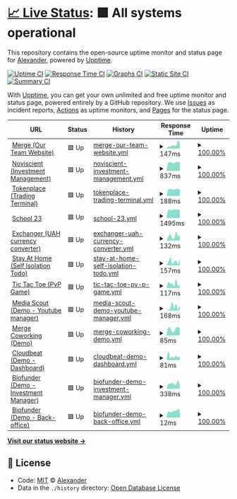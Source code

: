 # [📈 Live Status](https://a1exalexander.github.io/upptime): <!--live status--> **🟩 All systems operational**

This repository contains the open-source uptime monitor and status page for [Alexander](https://a1exalexander.github.io), powered by [Upptime](https://github.com/upptime/upptime).

[![Uptime CI](https://github.com/koj-co/upptime/workflows/Uptime%20CI/badge.svg)](https://github.com/koj-co/upptime/actions?query=workflow%3A%22Uptime+CI%22)
[![Response Time CI](https://github.com/koj-co/upptime/workflows/Response%20Time%20CI/badge.svg)](https://github.com/koj-co/upptime/actions?query=workflow%3A%22Response+Time+CI%22)
[![Graphs CI](https://github.com/koj-co/upptime/workflows/Graphs%20CI/badge.svg)](https://github.com/koj-co/upptime/actions?query=workflow%3A%22Graphs+CI%22)
[![Static Site CI](https://github.com/koj-co/upptime/workflows/Static%20Site%20CI/badge.svg)](https://github.com/koj-co/upptime/actions?query=workflow%3A%22Static+Site+CI%22)
[![Summary CI](https://github.com/koj-co/upptime/workflows/Summary%20CI/badge.svg)](https://github.com/koj-co/upptime/actions?query=workflow%3A%22Summary+CI%22)

With [Upptime](https://upptime.js.org), you can get your own unlimited and free uptime monitor and status page, powered entirely by a GitHub repository. We use [Issues](https://github.com/a1exalexander/upptime/issues) as incident reports, [Actions](https://github.com/a1exalexander/upptime/actions) as uptime monitors, and [Pages](https://a1exalexander.github.io/upptime) for the status page.

<!--start: status pages-->
<!-- This summary is generated by Upptime (https://github.com/upptime/upptime) -->
<!-- Do not edit this manually, your changes will be overwritten -->
<!-- prettier-ignore -->
| URL | Status | History | Response Time | Uptime |
| --- | ------ | ------- | ------------- | ------ |
| <img alt="" src="https://favicons.githubusercontent.com/www.merge.rocks" height="13"> [Merge (Our Team Website)](https://www.merge.rocks/) | 🟩 Up | [merge-our-team-website.yml](https://github.com/a1exalexander/upptime/commits/master/history/merge-our-team-website.yml) | <details><summary><img alt="Response time graph" src="./graphs/merge-our-team-website/response-time-week.png" height="20"> 147ms</summary><br><a href="https://a1exalexander.github.io/upptime/history/merge-our-team-website"><img alt="Response time 209" src="https://img.shields.io/endpoint?url=https%3A%2F%2Fraw.githubusercontent.com%2Fa1exalexander%2Fupptime%2Fmaster%2Fapi%2Fmerge-our-team-website%2Fresponse-time.json"></a><br><a href="https://a1exalexander.github.io/upptime/history/merge-our-team-website"><img alt="24-hour response time 203" src="https://img.shields.io/endpoint?url=https%3A%2F%2Fraw.githubusercontent.com%2Fa1exalexander%2Fupptime%2Fmaster%2Fapi%2Fmerge-our-team-website%2Fresponse-time-day.json"></a><br><a href="https://a1exalexander.github.io/upptime/history/merge-our-team-website"><img alt="7-day response time 147" src="https://img.shields.io/endpoint?url=https%3A%2F%2Fraw.githubusercontent.com%2Fa1exalexander%2Fupptime%2Fmaster%2Fapi%2Fmerge-our-team-website%2Fresponse-time-week.json"></a><br><a href="https://a1exalexander.github.io/upptime/history/merge-our-team-website"><img alt="30-day response time 209" src="https://img.shields.io/endpoint?url=https%3A%2F%2Fraw.githubusercontent.com%2Fa1exalexander%2Fupptime%2Fmaster%2Fapi%2Fmerge-our-team-website%2Fresponse-time-month.json"></a><br><a href="https://a1exalexander.github.io/upptime/history/merge-our-team-website"><img alt="1-year response time 209" src="https://img.shields.io/endpoint?url=https%3A%2F%2Fraw.githubusercontent.com%2Fa1exalexander%2Fupptime%2Fmaster%2Fapi%2Fmerge-our-team-website%2Fresponse-time-year.json"></a></details> | <details><summary><a href="https://a1exalexander.github.io/upptime/history/merge-our-team-website">100.00%</a></summary><a href="https://a1exalexander.github.io/upptime/history/merge-our-team-website"><img alt="All-time uptime 99.94%" src="https://img.shields.io/endpoint?url=https%3A%2F%2Fraw.githubusercontent.com%2Fa1exalexander%2Fupptime%2Fmaster%2Fapi%2Fmerge-our-team-website%2Fuptime.json"></a><br><a href="https://a1exalexander.github.io/upptime/history/merge-our-team-website"><img alt="24-hour uptime 100.00%" src="https://img.shields.io/endpoint?url=https%3A%2F%2Fraw.githubusercontent.com%2Fa1exalexander%2Fupptime%2Fmaster%2Fapi%2Fmerge-our-team-website%2Fuptime-day.json"></a><br><a href="https://a1exalexander.github.io/upptime/history/merge-our-team-website"><img alt="7-day uptime 100.00%" src="https://img.shields.io/endpoint?url=https%3A%2F%2Fraw.githubusercontent.com%2Fa1exalexander%2Fupptime%2Fmaster%2Fapi%2Fmerge-our-team-website%2Fuptime-week.json"></a><br><a href="https://a1exalexander.github.io/upptime/history/merge-our-team-website"><img alt="30-day uptime 99.94%" src="https://img.shields.io/endpoint?url=https%3A%2F%2Fraw.githubusercontent.com%2Fa1exalexander%2Fupptime%2Fmaster%2Fapi%2Fmerge-our-team-website%2Fuptime-month.json"></a><br><a href="https://a1exalexander.github.io/upptime/history/merge-our-team-website"><img alt="1-year uptime 99.94%" src="https://img.shields.io/endpoint?url=https%3A%2F%2Fraw.githubusercontent.com%2Fa1exalexander%2Fupptime%2Fmaster%2Fapi%2Fmerge-our-team-website%2Fuptime-year.json"></a></details>
| <img alt="" src="https://favicons.githubusercontent.com/portal.noviscient.com" height="13"> [Noviscient (Investment Management)](https://portal.noviscient.com/) | 🟩 Up | [noviscient-investment-management.yml](https://github.com/a1exalexander/upptime/commits/master/history/noviscient-investment-management.yml) | <details><summary><img alt="Response time graph" src="./graphs/noviscient-investment-management/response-time-week.png" height="20"> 837ms</summary><br><a href="https://a1exalexander.github.io/upptime/history/noviscient-investment-management"><img alt="Response time 833" src="https://img.shields.io/endpoint?url=https%3A%2F%2Fraw.githubusercontent.com%2Fa1exalexander%2Fupptime%2Fmaster%2Fapi%2Fnoviscient-investment-management%2Fresponse-time.json"></a><br><a href="https://a1exalexander.github.io/upptime/history/noviscient-investment-management"><img alt="24-hour response time 873" src="https://img.shields.io/endpoint?url=https%3A%2F%2Fraw.githubusercontent.com%2Fa1exalexander%2Fupptime%2Fmaster%2Fapi%2Fnoviscient-investment-management%2Fresponse-time-day.json"></a><br><a href="https://a1exalexander.github.io/upptime/history/noviscient-investment-management"><img alt="7-day response time 837" src="https://img.shields.io/endpoint?url=https%3A%2F%2Fraw.githubusercontent.com%2Fa1exalexander%2Fupptime%2Fmaster%2Fapi%2Fnoviscient-investment-management%2Fresponse-time-week.json"></a><br><a href="https://a1exalexander.github.io/upptime/history/noviscient-investment-management"><img alt="30-day response time 833" src="https://img.shields.io/endpoint?url=https%3A%2F%2Fraw.githubusercontent.com%2Fa1exalexander%2Fupptime%2Fmaster%2Fapi%2Fnoviscient-investment-management%2Fresponse-time-month.json"></a><br><a href="https://a1exalexander.github.io/upptime/history/noviscient-investment-management"><img alt="1-year response time 833" src="https://img.shields.io/endpoint?url=https%3A%2F%2Fraw.githubusercontent.com%2Fa1exalexander%2Fupptime%2Fmaster%2Fapi%2Fnoviscient-investment-management%2Fresponse-time-year.json"></a></details> | <details><summary><a href="https://a1exalexander.github.io/upptime/history/noviscient-investment-management">100.00%</a></summary><a href="https://a1exalexander.github.io/upptime/history/noviscient-investment-management"><img alt="All-time uptime 100.00%" src="https://img.shields.io/endpoint?url=https%3A%2F%2Fraw.githubusercontent.com%2Fa1exalexander%2Fupptime%2Fmaster%2Fapi%2Fnoviscient-investment-management%2Fuptime.json"></a><br><a href="https://a1exalexander.github.io/upptime/history/noviscient-investment-management"><img alt="24-hour uptime 100.00%" src="https://img.shields.io/endpoint?url=https%3A%2F%2Fraw.githubusercontent.com%2Fa1exalexander%2Fupptime%2Fmaster%2Fapi%2Fnoviscient-investment-management%2Fuptime-day.json"></a><br><a href="https://a1exalexander.github.io/upptime/history/noviscient-investment-management"><img alt="7-day uptime 100.00%" src="https://img.shields.io/endpoint?url=https%3A%2F%2Fraw.githubusercontent.com%2Fa1exalexander%2Fupptime%2Fmaster%2Fapi%2Fnoviscient-investment-management%2Fuptime-week.json"></a><br><a href="https://a1exalexander.github.io/upptime/history/noviscient-investment-management"><img alt="30-day uptime 100.00%" src="https://img.shields.io/endpoint?url=https%3A%2F%2Fraw.githubusercontent.com%2Fa1exalexander%2Fupptime%2Fmaster%2Fapi%2Fnoviscient-investment-management%2Fuptime-month.json"></a><br><a href="https://a1exalexander.github.io/upptime/history/noviscient-investment-management"><img alt="1-year uptime 100.00%" src="https://img.shields.io/endpoint?url=https%3A%2F%2Fraw.githubusercontent.com%2Fa1exalexander%2Fupptime%2Fmaster%2Fapi%2Fnoviscient-investment-management%2Fuptime-year.json"></a></details>
| <img alt="" src="https://favicons.githubusercontent.com/app.tokenplace.com" height="13"> [Tokenplace (Trading Terminal)](https://app.tokenplace.com/) | 🟩 Up | [tokenplace-trading-terminal.yml](https://github.com/a1exalexander/upptime/commits/master/history/tokenplace-trading-terminal.yml) | <details><summary><img alt="Response time graph" src="./graphs/tokenplace-trading-terminal/response-time-week.png" height="20"> 188ms</summary><br><a href="https://a1exalexander.github.io/upptime/history/tokenplace-trading-terminal"><img alt="Response time 184" src="https://img.shields.io/endpoint?url=https%3A%2F%2Fraw.githubusercontent.com%2Fa1exalexander%2Fupptime%2Fmaster%2Fapi%2Ftokenplace-trading-terminal%2Fresponse-time.json"></a><br><a href="https://a1exalexander.github.io/upptime/history/tokenplace-trading-terminal"><img alt="24-hour response time 188" src="https://img.shields.io/endpoint?url=https%3A%2F%2Fraw.githubusercontent.com%2Fa1exalexander%2Fupptime%2Fmaster%2Fapi%2Ftokenplace-trading-terminal%2Fresponse-time-day.json"></a><br><a href="https://a1exalexander.github.io/upptime/history/tokenplace-trading-terminal"><img alt="7-day response time 188" src="https://img.shields.io/endpoint?url=https%3A%2F%2Fraw.githubusercontent.com%2Fa1exalexander%2Fupptime%2Fmaster%2Fapi%2Ftokenplace-trading-terminal%2Fresponse-time-week.json"></a><br><a href="https://a1exalexander.github.io/upptime/history/tokenplace-trading-terminal"><img alt="30-day response time 184" src="https://img.shields.io/endpoint?url=https%3A%2F%2Fraw.githubusercontent.com%2Fa1exalexander%2Fupptime%2Fmaster%2Fapi%2Ftokenplace-trading-terminal%2Fresponse-time-month.json"></a><br><a href="https://a1exalexander.github.io/upptime/history/tokenplace-trading-terminal"><img alt="1-year response time 184" src="https://img.shields.io/endpoint?url=https%3A%2F%2Fraw.githubusercontent.com%2Fa1exalexander%2Fupptime%2Fmaster%2Fapi%2Ftokenplace-trading-terminal%2Fresponse-time-year.json"></a></details> | <details><summary><a href="https://a1exalexander.github.io/upptime/history/tokenplace-trading-terminal">100.00%</a></summary><a href="https://a1exalexander.github.io/upptime/history/tokenplace-trading-terminal"><img alt="All-time uptime 100.00%" src="https://img.shields.io/endpoint?url=https%3A%2F%2Fraw.githubusercontent.com%2Fa1exalexander%2Fupptime%2Fmaster%2Fapi%2Ftokenplace-trading-terminal%2Fuptime.json"></a><br><a href="https://a1exalexander.github.io/upptime/history/tokenplace-trading-terminal"><img alt="24-hour uptime 100.00%" src="https://img.shields.io/endpoint?url=https%3A%2F%2Fraw.githubusercontent.com%2Fa1exalexander%2Fupptime%2Fmaster%2Fapi%2Ftokenplace-trading-terminal%2Fuptime-day.json"></a><br><a href="https://a1exalexander.github.io/upptime/history/tokenplace-trading-terminal"><img alt="7-day uptime 100.00%" src="https://img.shields.io/endpoint?url=https%3A%2F%2Fraw.githubusercontent.com%2Fa1exalexander%2Fupptime%2Fmaster%2Fapi%2Ftokenplace-trading-terminal%2Fuptime-week.json"></a><br><a href="https://a1exalexander.github.io/upptime/history/tokenplace-trading-terminal"><img alt="30-day uptime 100.00%" src="https://img.shields.io/endpoint?url=https%3A%2F%2Fraw.githubusercontent.com%2Fa1exalexander%2Fupptime%2Fmaster%2Fapi%2Ftokenplace-trading-terminal%2Fuptime-month.json"></a><br><a href="https://a1exalexander.github.io/upptime/history/tokenplace-trading-terminal"><img alt="1-year uptime 100.00%" src="https://img.shields.io/endpoint?url=https%3A%2F%2Fraw.githubusercontent.com%2Fa1exalexander%2Fupptime%2Fmaster%2Fapi%2Ftokenplace-trading-terminal%2Fuptime-year.json"></a></details>
| <img alt="" src="https://favicons.githubusercontent.com/school23.now.sh" height="13"> [School 23](https://school23.now.sh/) | 🟩 Up | [school-23.yml](https://github.com/a1exalexander/upptime/commits/master/history/school-23.yml) | <details><summary><img alt="Response time graph" src="./graphs/school-23/response-time-week.png" height="20"> 1495ms</summary><br><a href="https://a1exalexander.github.io/upptime/history/school-23"><img alt="Response time 1470" src="https://img.shields.io/endpoint?url=https%3A%2F%2Fraw.githubusercontent.com%2Fa1exalexander%2Fupptime%2Fmaster%2Fapi%2Fschool-23%2Fresponse-time.json"></a><br><a href="https://a1exalexander.github.io/upptime/history/school-23"><img alt="24-hour response time 1414" src="https://img.shields.io/endpoint?url=https%3A%2F%2Fraw.githubusercontent.com%2Fa1exalexander%2Fupptime%2Fmaster%2Fapi%2Fschool-23%2Fresponse-time-day.json"></a><br><a href="https://a1exalexander.github.io/upptime/history/school-23"><img alt="7-day response time 1495" src="https://img.shields.io/endpoint?url=https%3A%2F%2Fraw.githubusercontent.com%2Fa1exalexander%2Fupptime%2Fmaster%2Fapi%2Fschool-23%2Fresponse-time-week.json"></a><br><a href="https://a1exalexander.github.io/upptime/history/school-23"><img alt="30-day response time 1470" src="https://img.shields.io/endpoint?url=https%3A%2F%2Fraw.githubusercontent.com%2Fa1exalexander%2Fupptime%2Fmaster%2Fapi%2Fschool-23%2Fresponse-time-month.json"></a><br><a href="https://a1exalexander.github.io/upptime/history/school-23"><img alt="1-year response time 1470" src="https://img.shields.io/endpoint?url=https%3A%2F%2Fraw.githubusercontent.com%2Fa1exalexander%2Fupptime%2Fmaster%2Fapi%2Fschool-23%2Fresponse-time-year.json"></a></details> | <details><summary><a href="https://a1exalexander.github.io/upptime/history/school-23">100.00%</a></summary><a href="https://a1exalexander.github.io/upptime/history/school-23"><img alt="All-time uptime 100.00%" src="https://img.shields.io/endpoint?url=https%3A%2F%2Fraw.githubusercontent.com%2Fa1exalexander%2Fupptime%2Fmaster%2Fapi%2Fschool-23%2Fuptime.json"></a><br><a href="https://a1exalexander.github.io/upptime/history/school-23"><img alt="24-hour uptime 100.00%" src="https://img.shields.io/endpoint?url=https%3A%2F%2Fraw.githubusercontent.com%2Fa1exalexander%2Fupptime%2Fmaster%2Fapi%2Fschool-23%2Fuptime-day.json"></a><br><a href="https://a1exalexander.github.io/upptime/history/school-23"><img alt="7-day uptime 100.00%" src="https://img.shields.io/endpoint?url=https%3A%2F%2Fraw.githubusercontent.com%2Fa1exalexander%2Fupptime%2Fmaster%2Fapi%2Fschool-23%2Fuptime-week.json"></a><br><a href="https://a1exalexander.github.io/upptime/history/school-23"><img alt="30-day uptime 100.00%" src="https://img.shields.io/endpoint?url=https%3A%2F%2Fraw.githubusercontent.com%2Fa1exalexander%2Fupptime%2Fmaster%2Fapi%2Fschool-23%2Fuptime-month.json"></a><br><a href="https://a1exalexander.github.io/upptime/history/school-23"><img alt="1-year uptime 100.00%" src="https://img.shields.io/endpoint?url=https%3A%2F%2Fraw.githubusercontent.com%2Fa1exalexander%2Fupptime%2Fmaster%2Fapi%2Fschool-23%2Fuptime-year.json"></a></details>
| <img alt="" src="https://favicons.githubusercontent.com/exchanger.now.sh" height="13"> [Exchanger (UAH currency converter)](https://exchanger.now.sh/) | 🟩 Up | [exchanger-uah-currency-converter.yml](https://github.com/a1exalexander/upptime/commits/master/history/exchanger-uah-currency-converter.yml) | <details><summary><img alt="Response time graph" src="./graphs/exchanger-uah-currency-converter/response-time-week.png" height="20"> 132ms</summary><br><a href="https://a1exalexander.github.io/upptime/history/exchanger-uah-currency-converter"><img alt="Response time 160" src="https://img.shields.io/endpoint?url=https%3A%2F%2Fraw.githubusercontent.com%2Fa1exalexander%2Fupptime%2Fmaster%2Fapi%2Fexchanger-uah-currency-converter%2Fresponse-time.json"></a><br><a href="https://a1exalexander.github.io/upptime/history/exchanger-uah-currency-converter"><img alt="24-hour response time 160" src="https://img.shields.io/endpoint?url=https%3A%2F%2Fraw.githubusercontent.com%2Fa1exalexander%2Fupptime%2Fmaster%2Fapi%2Fexchanger-uah-currency-converter%2Fresponse-time-day.json"></a><br><a href="https://a1exalexander.github.io/upptime/history/exchanger-uah-currency-converter"><img alt="7-day response time 132" src="https://img.shields.io/endpoint?url=https%3A%2F%2Fraw.githubusercontent.com%2Fa1exalexander%2Fupptime%2Fmaster%2Fapi%2Fexchanger-uah-currency-converter%2Fresponse-time-week.json"></a><br><a href="https://a1exalexander.github.io/upptime/history/exchanger-uah-currency-converter"><img alt="30-day response time 160" src="https://img.shields.io/endpoint?url=https%3A%2F%2Fraw.githubusercontent.com%2Fa1exalexander%2Fupptime%2Fmaster%2Fapi%2Fexchanger-uah-currency-converter%2Fresponse-time-month.json"></a><br><a href="https://a1exalexander.github.io/upptime/history/exchanger-uah-currency-converter"><img alt="1-year response time 160" src="https://img.shields.io/endpoint?url=https%3A%2F%2Fraw.githubusercontent.com%2Fa1exalexander%2Fupptime%2Fmaster%2Fapi%2Fexchanger-uah-currency-converter%2Fresponse-time-year.json"></a></details> | <details><summary><a href="https://a1exalexander.github.io/upptime/history/exchanger-uah-currency-converter">100.00%</a></summary><a href="https://a1exalexander.github.io/upptime/history/exchanger-uah-currency-converter"><img alt="All-time uptime 100.00%" src="https://img.shields.io/endpoint?url=https%3A%2F%2Fraw.githubusercontent.com%2Fa1exalexander%2Fupptime%2Fmaster%2Fapi%2Fexchanger-uah-currency-converter%2Fuptime.json"></a><br><a href="https://a1exalexander.github.io/upptime/history/exchanger-uah-currency-converter"><img alt="24-hour uptime 100.00%" src="https://img.shields.io/endpoint?url=https%3A%2F%2Fraw.githubusercontent.com%2Fa1exalexander%2Fupptime%2Fmaster%2Fapi%2Fexchanger-uah-currency-converter%2Fuptime-day.json"></a><br><a href="https://a1exalexander.github.io/upptime/history/exchanger-uah-currency-converter"><img alt="7-day uptime 100.00%" src="https://img.shields.io/endpoint?url=https%3A%2F%2Fraw.githubusercontent.com%2Fa1exalexander%2Fupptime%2Fmaster%2Fapi%2Fexchanger-uah-currency-converter%2Fuptime-week.json"></a><br><a href="https://a1exalexander.github.io/upptime/history/exchanger-uah-currency-converter"><img alt="30-day uptime 100.00%" src="https://img.shields.io/endpoint?url=https%3A%2F%2Fraw.githubusercontent.com%2Fa1exalexander%2Fupptime%2Fmaster%2Fapi%2Fexchanger-uah-currency-converter%2Fuptime-month.json"></a><br><a href="https://a1exalexander.github.io/upptime/history/exchanger-uah-currency-converter"><img alt="1-year uptime 100.00%" src="https://img.shields.io/endpoint?url=https%3A%2F%2Fraw.githubusercontent.com%2Fa1exalexander%2Fupptime%2Fmaster%2Fapi%2Fexchanger-uah-currency-converter%2Fuptime-year.json"></a></details>
| <img alt="" src="https://favicons.githubusercontent.com/self-isolation.now.sh" height="13"> [Stay At Home (Self Isolation Todo)](https://self-isolation.now.sh/) | 🟩 Up | [stay-at-home-self-isolation-todo.yml](https://github.com/a1exalexander/upptime/commits/master/history/stay-at-home-self-isolation-todo.yml) | <details><summary><img alt="Response time graph" src="./graphs/stay-at-home-self-isolation-todo/response-time-week.png" height="20"> 157ms</summary><br><a href="https://a1exalexander.github.io/upptime/history/stay-at-home-self-isolation-todo"><img alt="Response time 206" src="https://img.shields.io/endpoint?url=https%3A%2F%2Fraw.githubusercontent.com%2Fa1exalexander%2Fupptime%2Fmaster%2Fapi%2Fstay-at-home-self-isolation-todo%2Fresponse-time.json"></a><br><a href="https://a1exalexander.github.io/upptime/history/stay-at-home-self-isolation-todo"><img alt="24-hour response time 243" src="https://img.shields.io/endpoint?url=https%3A%2F%2Fraw.githubusercontent.com%2Fa1exalexander%2Fupptime%2Fmaster%2Fapi%2Fstay-at-home-self-isolation-todo%2Fresponse-time-day.json"></a><br><a href="https://a1exalexander.github.io/upptime/history/stay-at-home-self-isolation-todo"><img alt="7-day response time 157" src="https://img.shields.io/endpoint?url=https%3A%2F%2Fraw.githubusercontent.com%2Fa1exalexander%2Fupptime%2Fmaster%2Fapi%2Fstay-at-home-self-isolation-todo%2Fresponse-time-week.json"></a><br><a href="https://a1exalexander.github.io/upptime/history/stay-at-home-self-isolation-todo"><img alt="30-day response time 206" src="https://img.shields.io/endpoint?url=https%3A%2F%2Fraw.githubusercontent.com%2Fa1exalexander%2Fupptime%2Fmaster%2Fapi%2Fstay-at-home-self-isolation-todo%2Fresponse-time-month.json"></a><br><a href="https://a1exalexander.github.io/upptime/history/stay-at-home-self-isolation-todo"><img alt="1-year response time 206" src="https://img.shields.io/endpoint?url=https%3A%2F%2Fraw.githubusercontent.com%2Fa1exalexander%2Fupptime%2Fmaster%2Fapi%2Fstay-at-home-self-isolation-todo%2Fresponse-time-year.json"></a></details> | <details><summary><a href="https://a1exalexander.github.io/upptime/history/stay-at-home-self-isolation-todo">100.00%</a></summary><a href="https://a1exalexander.github.io/upptime/history/stay-at-home-self-isolation-todo"><img alt="All-time uptime 100.00%" src="https://img.shields.io/endpoint?url=https%3A%2F%2Fraw.githubusercontent.com%2Fa1exalexander%2Fupptime%2Fmaster%2Fapi%2Fstay-at-home-self-isolation-todo%2Fuptime.json"></a><br><a href="https://a1exalexander.github.io/upptime/history/stay-at-home-self-isolation-todo"><img alt="24-hour uptime 100.00%" src="https://img.shields.io/endpoint?url=https%3A%2F%2Fraw.githubusercontent.com%2Fa1exalexander%2Fupptime%2Fmaster%2Fapi%2Fstay-at-home-self-isolation-todo%2Fuptime-day.json"></a><br><a href="https://a1exalexander.github.io/upptime/history/stay-at-home-self-isolation-todo"><img alt="7-day uptime 100.00%" src="https://img.shields.io/endpoint?url=https%3A%2F%2Fraw.githubusercontent.com%2Fa1exalexander%2Fupptime%2Fmaster%2Fapi%2Fstay-at-home-self-isolation-todo%2Fuptime-week.json"></a><br><a href="https://a1exalexander.github.io/upptime/history/stay-at-home-self-isolation-todo"><img alt="30-day uptime 100.00%" src="https://img.shields.io/endpoint?url=https%3A%2F%2Fraw.githubusercontent.com%2Fa1exalexander%2Fupptime%2Fmaster%2Fapi%2Fstay-at-home-self-isolation-todo%2Fuptime-month.json"></a><br><a href="https://a1exalexander.github.io/upptime/history/stay-at-home-self-isolation-todo"><img alt="1-year uptime 100.00%" src="https://img.shields.io/endpoint?url=https%3A%2F%2Fraw.githubusercontent.com%2Fa1exalexander%2Fupptime%2Fmaster%2Fapi%2Fstay-at-home-self-isolation-todo%2Fuptime-year.json"></a></details>
| <img alt="" src="https://favicons.githubusercontent.com/tic-tac.vercel.app" height="13"> [Tic Tac Toe (PvP Game)](https://tic-tac.vercel.app/) | 🟩 Up | [tic-tac-toe-pv-p-game.yml](https://github.com/a1exalexander/upptime/commits/master/history/tic-tac-toe-pv-p-game.yml) | <details><summary><img alt="Response time graph" src="./graphs/tic-tac-toe-pv-p-game/response-time-week.png" height="20"> 117ms</summary><br><a href="https://a1exalexander.github.io/upptime/history/tic-tac-toe-pv-p-game"><img alt="Response time 209" src="https://img.shields.io/endpoint?url=https%3A%2F%2Fraw.githubusercontent.com%2Fa1exalexander%2Fupptime%2Fmaster%2Fapi%2Ftic-tac-toe-pv-p-game%2Fresponse-time.json"></a><br><a href="https://a1exalexander.github.io/upptime/history/tic-tac-toe-pv-p-game"><img alt="24-hour response time 81" src="https://img.shields.io/endpoint?url=https%3A%2F%2Fraw.githubusercontent.com%2Fa1exalexander%2Fupptime%2Fmaster%2Fapi%2Ftic-tac-toe-pv-p-game%2Fresponse-time-day.json"></a><br><a href="https://a1exalexander.github.io/upptime/history/tic-tac-toe-pv-p-game"><img alt="7-day response time 117" src="https://img.shields.io/endpoint?url=https%3A%2F%2Fraw.githubusercontent.com%2Fa1exalexander%2Fupptime%2Fmaster%2Fapi%2Ftic-tac-toe-pv-p-game%2Fresponse-time-week.json"></a><br><a href="https://a1exalexander.github.io/upptime/history/tic-tac-toe-pv-p-game"><img alt="30-day response time 209" src="https://img.shields.io/endpoint?url=https%3A%2F%2Fraw.githubusercontent.com%2Fa1exalexander%2Fupptime%2Fmaster%2Fapi%2Ftic-tac-toe-pv-p-game%2Fresponse-time-month.json"></a><br><a href="https://a1exalexander.github.io/upptime/history/tic-tac-toe-pv-p-game"><img alt="1-year response time 209" src="https://img.shields.io/endpoint?url=https%3A%2F%2Fraw.githubusercontent.com%2Fa1exalexander%2Fupptime%2Fmaster%2Fapi%2Ftic-tac-toe-pv-p-game%2Fresponse-time-year.json"></a></details> | <details><summary><a href="https://a1exalexander.github.io/upptime/history/tic-tac-toe-pv-p-game">100.00%</a></summary><a href="https://a1exalexander.github.io/upptime/history/tic-tac-toe-pv-p-game"><img alt="All-time uptime 100.00%" src="https://img.shields.io/endpoint?url=https%3A%2F%2Fraw.githubusercontent.com%2Fa1exalexander%2Fupptime%2Fmaster%2Fapi%2Ftic-tac-toe-pv-p-game%2Fuptime.json"></a><br><a href="https://a1exalexander.github.io/upptime/history/tic-tac-toe-pv-p-game"><img alt="24-hour uptime 100.00%" src="https://img.shields.io/endpoint?url=https%3A%2F%2Fraw.githubusercontent.com%2Fa1exalexander%2Fupptime%2Fmaster%2Fapi%2Ftic-tac-toe-pv-p-game%2Fuptime-day.json"></a><br><a href="https://a1exalexander.github.io/upptime/history/tic-tac-toe-pv-p-game"><img alt="7-day uptime 100.00%" src="https://img.shields.io/endpoint?url=https%3A%2F%2Fraw.githubusercontent.com%2Fa1exalexander%2Fupptime%2Fmaster%2Fapi%2Ftic-tac-toe-pv-p-game%2Fuptime-week.json"></a><br><a href="https://a1exalexander.github.io/upptime/history/tic-tac-toe-pv-p-game"><img alt="30-day uptime 100.00%" src="https://img.shields.io/endpoint?url=https%3A%2F%2Fraw.githubusercontent.com%2Fa1exalexander%2Fupptime%2Fmaster%2Fapi%2Ftic-tac-toe-pv-p-game%2Fuptime-month.json"></a><br><a href="https://a1exalexander.github.io/upptime/history/tic-tac-toe-pv-p-game"><img alt="1-year uptime 100.00%" src="https://img.shields.io/endpoint?url=https%3A%2F%2Fraw.githubusercontent.com%2Fa1exalexander%2Fupptime%2Fmaster%2Fapi%2Ftic-tac-toe-pv-p-game%2Fuptime-year.json"></a></details>
| <img alt="" src="https://favicons.githubusercontent.com/media-scout.netlify.app" height="13"> [Media Scout (Demo - Youtube manager)](https://media-scout.netlify.app/) | 🟩 Up | [media-scout-demo-youtube-manager.yml](https://github.com/a1exalexander/upptime/commits/master/history/media-scout-demo-youtube-manager.yml) | <details><summary><img alt="Response time graph" src="./graphs/media-scout-demo-youtube-manager/response-time-week.png" height="20"> 168ms</summary><br><a href="https://a1exalexander.github.io/upptime/history/media-scout-demo-youtube-manager"><img alt="Response time 165" src="https://img.shields.io/endpoint?url=https%3A%2F%2Fraw.githubusercontent.com%2Fa1exalexander%2Fupptime%2Fmaster%2Fapi%2Fmedia-scout-demo-youtube-manager%2Fresponse-time.json"></a><br><a href="https://a1exalexander.github.io/upptime/history/media-scout-demo-youtube-manager"><img alt="24-hour response time 236" src="https://img.shields.io/endpoint?url=https%3A%2F%2Fraw.githubusercontent.com%2Fa1exalexander%2Fupptime%2Fmaster%2Fapi%2Fmedia-scout-demo-youtube-manager%2Fresponse-time-day.json"></a><br><a href="https://a1exalexander.github.io/upptime/history/media-scout-demo-youtube-manager"><img alt="7-day response time 168" src="https://img.shields.io/endpoint?url=https%3A%2F%2Fraw.githubusercontent.com%2Fa1exalexander%2Fupptime%2Fmaster%2Fapi%2Fmedia-scout-demo-youtube-manager%2Fresponse-time-week.json"></a><br><a href="https://a1exalexander.github.io/upptime/history/media-scout-demo-youtube-manager"><img alt="30-day response time 165" src="https://img.shields.io/endpoint?url=https%3A%2F%2Fraw.githubusercontent.com%2Fa1exalexander%2Fupptime%2Fmaster%2Fapi%2Fmedia-scout-demo-youtube-manager%2Fresponse-time-month.json"></a><br><a href="https://a1exalexander.github.io/upptime/history/media-scout-demo-youtube-manager"><img alt="1-year response time 165" src="https://img.shields.io/endpoint?url=https%3A%2F%2Fraw.githubusercontent.com%2Fa1exalexander%2Fupptime%2Fmaster%2Fapi%2Fmedia-scout-demo-youtube-manager%2Fresponse-time-year.json"></a></details> | <details><summary><a href="https://a1exalexander.github.io/upptime/history/media-scout-demo-youtube-manager">100.00%</a></summary><a href="https://a1exalexander.github.io/upptime/history/media-scout-demo-youtube-manager"><img alt="All-time uptime 100.00%" src="https://img.shields.io/endpoint?url=https%3A%2F%2Fraw.githubusercontent.com%2Fa1exalexander%2Fupptime%2Fmaster%2Fapi%2Fmedia-scout-demo-youtube-manager%2Fuptime.json"></a><br><a href="https://a1exalexander.github.io/upptime/history/media-scout-demo-youtube-manager"><img alt="24-hour uptime 100.00%" src="https://img.shields.io/endpoint?url=https%3A%2F%2Fraw.githubusercontent.com%2Fa1exalexander%2Fupptime%2Fmaster%2Fapi%2Fmedia-scout-demo-youtube-manager%2Fuptime-day.json"></a><br><a href="https://a1exalexander.github.io/upptime/history/media-scout-demo-youtube-manager"><img alt="7-day uptime 100.00%" src="https://img.shields.io/endpoint?url=https%3A%2F%2Fraw.githubusercontent.com%2Fa1exalexander%2Fupptime%2Fmaster%2Fapi%2Fmedia-scout-demo-youtube-manager%2Fuptime-week.json"></a><br><a href="https://a1exalexander.github.io/upptime/history/media-scout-demo-youtube-manager"><img alt="30-day uptime 100.00%" src="https://img.shields.io/endpoint?url=https%3A%2F%2Fraw.githubusercontent.com%2Fa1exalexander%2Fupptime%2Fmaster%2Fapi%2Fmedia-scout-demo-youtube-manager%2Fuptime-month.json"></a><br><a href="https://a1exalexander.github.io/upptime/history/media-scout-demo-youtube-manager"><img alt="1-year uptime 100.00%" src="https://img.shields.io/endpoint?url=https%3A%2F%2Fraw.githubusercontent.com%2Fa1exalexander%2Fupptime%2Fmaster%2Fapi%2Fmedia-scout-demo-youtube-manager%2Fuptime-year.json"></a></details>
| <img alt="" src="https://favicons.githubusercontent.com/a1exalexander.github.io" height="13"> [Merge Coworking (Demo)](https://a1exalexander.github.io/merge-draft/dist/) | 🟩 Up | [merge-coworking-demo.yml](https://github.com/a1exalexander/upptime/commits/master/history/merge-coworking-demo.yml) | <details><summary><img alt="Response time graph" src="./graphs/merge-coworking-demo/response-time-week.png" height="20"> 85ms</summary><br><a href="https://a1exalexander.github.io/upptime/history/merge-coworking-demo"><img alt="Response time 120" src="https://img.shields.io/endpoint?url=https%3A%2F%2Fraw.githubusercontent.com%2Fa1exalexander%2Fupptime%2Fmaster%2Fapi%2Fmerge-coworking-demo%2Fresponse-time.json"></a><br><a href="https://a1exalexander.github.io/upptime/history/merge-coworking-demo"><img alt="24-hour response time 91" src="https://img.shields.io/endpoint?url=https%3A%2F%2Fraw.githubusercontent.com%2Fa1exalexander%2Fupptime%2Fmaster%2Fapi%2Fmerge-coworking-demo%2Fresponse-time-day.json"></a><br><a href="https://a1exalexander.github.io/upptime/history/merge-coworking-demo"><img alt="7-day response time 85" src="https://img.shields.io/endpoint?url=https%3A%2F%2Fraw.githubusercontent.com%2Fa1exalexander%2Fupptime%2Fmaster%2Fapi%2Fmerge-coworking-demo%2Fresponse-time-week.json"></a><br><a href="https://a1exalexander.github.io/upptime/history/merge-coworking-demo"><img alt="30-day response time 120" src="https://img.shields.io/endpoint?url=https%3A%2F%2Fraw.githubusercontent.com%2Fa1exalexander%2Fupptime%2Fmaster%2Fapi%2Fmerge-coworking-demo%2Fresponse-time-month.json"></a><br><a href="https://a1exalexander.github.io/upptime/history/merge-coworking-demo"><img alt="1-year response time 120" src="https://img.shields.io/endpoint?url=https%3A%2F%2Fraw.githubusercontent.com%2Fa1exalexander%2Fupptime%2Fmaster%2Fapi%2Fmerge-coworking-demo%2Fresponse-time-year.json"></a></details> | <details><summary><a href="https://a1exalexander.github.io/upptime/history/merge-coworking-demo">100.00%</a></summary><a href="https://a1exalexander.github.io/upptime/history/merge-coworking-demo"><img alt="All-time uptime 100.00%" src="https://img.shields.io/endpoint?url=https%3A%2F%2Fraw.githubusercontent.com%2Fa1exalexander%2Fupptime%2Fmaster%2Fapi%2Fmerge-coworking-demo%2Fuptime.json"></a><br><a href="https://a1exalexander.github.io/upptime/history/merge-coworking-demo"><img alt="24-hour uptime 100.00%" src="https://img.shields.io/endpoint?url=https%3A%2F%2Fraw.githubusercontent.com%2Fa1exalexander%2Fupptime%2Fmaster%2Fapi%2Fmerge-coworking-demo%2Fuptime-day.json"></a><br><a href="https://a1exalexander.github.io/upptime/history/merge-coworking-demo"><img alt="7-day uptime 100.00%" src="https://img.shields.io/endpoint?url=https%3A%2F%2Fraw.githubusercontent.com%2Fa1exalexander%2Fupptime%2Fmaster%2Fapi%2Fmerge-coworking-demo%2Fuptime-week.json"></a><br><a href="https://a1exalexander.github.io/upptime/history/merge-coworking-demo"><img alt="30-day uptime 100.00%" src="https://img.shields.io/endpoint?url=https%3A%2F%2Fraw.githubusercontent.com%2Fa1exalexander%2Fupptime%2Fmaster%2Fapi%2Fmerge-coworking-demo%2Fuptime-month.json"></a><br><a href="https://a1exalexander.github.io/upptime/history/merge-coworking-demo"><img alt="1-year uptime 100.00%" src="https://img.shields.io/endpoint?url=https%3A%2F%2Fraw.githubusercontent.com%2Fa1exalexander%2Fupptime%2Fmaster%2Fapi%2Fmerge-coworking-demo%2Fuptime-year.json"></a></details>
| <img alt="" src="https://favicons.githubusercontent.com/cloudbeat.now.sh" height="13"> [Cloudbeat (Demo - Dashboard)](https://cloudbeat.now.sh/) | 🟩 Up | [cloudbeat-demo-dashboard.yml](https://github.com/a1exalexander/upptime/commits/master/history/cloudbeat-demo-dashboard.yml) | <details><summary><img alt="Response time graph" src="./graphs/cloudbeat-demo-dashboard/response-time-week.png" height="20"> 81ms</summary><br><a href="https://a1exalexander.github.io/upptime/history/cloudbeat-demo-dashboard"><img alt="Response time 168" src="https://img.shields.io/endpoint?url=https%3A%2F%2Fraw.githubusercontent.com%2Fa1exalexander%2Fupptime%2Fmaster%2Fapi%2Fcloudbeat-demo-dashboard%2Fresponse-time.json"></a><br><a href="https://a1exalexander.github.io/upptime/history/cloudbeat-demo-dashboard"><img alt="24-hour response time 74" src="https://img.shields.io/endpoint?url=https%3A%2F%2Fraw.githubusercontent.com%2Fa1exalexander%2Fupptime%2Fmaster%2Fapi%2Fcloudbeat-demo-dashboard%2Fresponse-time-day.json"></a><br><a href="https://a1exalexander.github.io/upptime/history/cloudbeat-demo-dashboard"><img alt="7-day response time 81" src="https://img.shields.io/endpoint?url=https%3A%2F%2Fraw.githubusercontent.com%2Fa1exalexander%2Fupptime%2Fmaster%2Fapi%2Fcloudbeat-demo-dashboard%2Fresponse-time-week.json"></a><br><a href="https://a1exalexander.github.io/upptime/history/cloudbeat-demo-dashboard"><img alt="30-day response time 168" src="https://img.shields.io/endpoint?url=https%3A%2F%2Fraw.githubusercontent.com%2Fa1exalexander%2Fupptime%2Fmaster%2Fapi%2Fcloudbeat-demo-dashboard%2Fresponse-time-month.json"></a><br><a href="https://a1exalexander.github.io/upptime/history/cloudbeat-demo-dashboard"><img alt="1-year response time 168" src="https://img.shields.io/endpoint?url=https%3A%2F%2Fraw.githubusercontent.com%2Fa1exalexander%2Fupptime%2Fmaster%2Fapi%2Fcloudbeat-demo-dashboard%2Fresponse-time-year.json"></a></details> | <details><summary><a href="https://a1exalexander.github.io/upptime/history/cloudbeat-demo-dashboard">100.00%</a></summary><a href="https://a1exalexander.github.io/upptime/history/cloudbeat-demo-dashboard"><img alt="All-time uptime 100.00%" src="https://img.shields.io/endpoint?url=https%3A%2F%2Fraw.githubusercontent.com%2Fa1exalexander%2Fupptime%2Fmaster%2Fapi%2Fcloudbeat-demo-dashboard%2Fuptime.json"></a><br><a href="https://a1exalexander.github.io/upptime/history/cloudbeat-demo-dashboard"><img alt="24-hour uptime 100.00%" src="https://img.shields.io/endpoint?url=https%3A%2F%2Fraw.githubusercontent.com%2Fa1exalexander%2Fupptime%2Fmaster%2Fapi%2Fcloudbeat-demo-dashboard%2Fuptime-day.json"></a><br><a href="https://a1exalexander.github.io/upptime/history/cloudbeat-demo-dashboard"><img alt="7-day uptime 100.00%" src="https://img.shields.io/endpoint?url=https%3A%2F%2Fraw.githubusercontent.com%2Fa1exalexander%2Fupptime%2Fmaster%2Fapi%2Fcloudbeat-demo-dashboard%2Fuptime-week.json"></a><br><a href="https://a1exalexander.github.io/upptime/history/cloudbeat-demo-dashboard"><img alt="30-day uptime 100.00%" src="https://img.shields.io/endpoint?url=https%3A%2F%2Fraw.githubusercontent.com%2Fa1exalexander%2Fupptime%2Fmaster%2Fapi%2Fcloudbeat-demo-dashboard%2Fuptime-month.json"></a><br><a href="https://a1exalexander.github.io/upptime/history/cloudbeat-demo-dashboard"><img alt="1-year uptime 100.00%" src="https://img.shields.io/endpoint?url=https%3A%2F%2Fraw.githubusercontent.com%2Fa1exalexander%2Fupptime%2Fmaster%2Fapi%2Fcloudbeat-demo-dashboard%2Fuptime-year.json"></a></details>
| <img alt="" src="https://favicons.githubusercontent.com/forcewizu.bitbucket.io" height="13"> [Biofunder (Demo - Investment Manager)](https://forcewizu.bitbucket.io/biofunder) | 🟩 Up | [biofunder-demo-investment-manager.yml](https://github.com/a1exalexander/upptime/commits/master/history/biofunder-demo-investment-manager.yml) | <details><summary><img alt="Response time graph" src="./graphs/biofunder-demo-investment-manager/response-time-week.png" height="20"> 338ms</summary><br><a href="https://a1exalexander.github.io/upptime/history/biofunder-demo-investment-manager"><img alt="Response time 382" src="https://img.shields.io/endpoint?url=https%3A%2F%2Fraw.githubusercontent.com%2Fa1exalexander%2Fupptime%2Fmaster%2Fapi%2Fbiofunder-demo-investment-manager%2Fresponse-time.json"></a><br><a href="https://a1exalexander.github.io/upptime/history/biofunder-demo-investment-manager"><img alt="24-hour response time 167" src="https://img.shields.io/endpoint?url=https%3A%2F%2Fraw.githubusercontent.com%2Fa1exalexander%2Fupptime%2Fmaster%2Fapi%2Fbiofunder-demo-investment-manager%2Fresponse-time-day.json"></a><br><a href="https://a1exalexander.github.io/upptime/history/biofunder-demo-investment-manager"><img alt="7-day response time 338" src="https://img.shields.io/endpoint?url=https%3A%2F%2Fraw.githubusercontent.com%2Fa1exalexander%2Fupptime%2Fmaster%2Fapi%2Fbiofunder-demo-investment-manager%2Fresponse-time-week.json"></a><br><a href="https://a1exalexander.github.io/upptime/history/biofunder-demo-investment-manager"><img alt="30-day response time 382" src="https://img.shields.io/endpoint?url=https%3A%2F%2Fraw.githubusercontent.com%2Fa1exalexander%2Fupptime%2Fmaster%2Fapi%2Fbiofunder-demo-investment-manager%2Fresponse-time-month.json"></a><br><a href="https://a1exalexander.github.io/upptime/history/biofunder-demo-investment-manager"><img alt="1-year response time 382" src="https://img.shields.io/endpoint?url=https%3A%2F%2Fraw.githubusercontent.com%2Fa1exalexander%2Fupptime%2Fmaster%2Fapi%2Fbiofunder-demo-investment-manager%2Fresponse-time-year.json"></a></details> | <details><summary><a href="https://a1exalexander.github.io/upptime/history/biofunder-demo-investment-manager">100.00%</a></summary><a href="https://a1exalexander.github.io/upptime/history/biofunder-demo-investment-manager"><img alt="All-time uptime 100.00%" src="https://img.shields.io/endpoint?url=https%3A%2F%2Fraw.githubusercontent.com%2Fa1exalexander%2Fupptime%2Fmaster%2Fapi%2Fbiofunder-demo-investment-manager%2Fuptime.json"></a><br><a href="https://a1exalexander.github.io/upptime/history/biofunder-demo-investment-manager"><img alt="24-hour uptime 100.00%" src="https://img.shields.io/endpoint?url=https%3A%2F%2Fraw.githubusercontent.com%2Fa1exalexander%2Fupptime%2Fmaster%2Fapi%2Fbiofunder-demo-investment-manager%2Fuptime-day.json"></a><br><a href="https://a1exalexander.github.io/upptime/history/biofunder-demo-investment-manager"><img alt="7-day uptime 100.00%" src="https://img.shields.io/endpoint?url=https%3A%2F%2Fraw.githubusercontent.com%2Fa1exalexander%2Fupptime%2Fmaster%2Fapi%2Fbiofunder-demo-investment-manager%2Fuptime-week.json"></a><br><a href="https://a1exalexander.github.io/upptime/history/biofunder-demo-investment-manager"><img alt="30-day uptime 100.00%" src="https://img.shields.io/endpoint?url=https%3A%2F%2Fraw.githubusercontent.com%2Fa1exalexander%2Fupptime%2Fmaster%2Fapi%2Fbiofunder-demo-investment-manager%2Fuptime-month.json"></a><br><a href="https://a1exalexander.github.io/upptime/history/biofunder-demo-investment-manager"><img alt="1-year uptime 100.00%" src="https://img.shields.io/endpoint?url=https%3A%2F%2Fraw.githubusercontent.com%2Fa1exalexander%2Fupptime%2Fmaster%2Fapi%2Fbiofunder-demo-investment-manager%2Fuptime-year.json"></a></details>
| <img alt="" src="https://favicons.githubusercontent.com/a1exalexander.github.io" height="13"> [Biofunder (Demo - Back-office)](https://a1exalexander.github.io/riseeds-admin/) | 🟩 Up | [biofunder-demo-back-office.yml](https://github.com/a1exalexander/upptime/commits/master/history/biofunder-demo-back-office.yml) | <details><summary><img alt="Response time graph" src="./graphs/biofunder-demo-back-office/response-time-week.png" height="20"> 12ms</summary><br><a href="https://a1exalexander.github.io/upptime/history/biofunder-demo-back-office"><img alt="Response time 20" src="https://img.shields.io/endpoint?url=https%3A%2F%2Fraw.githubusercontent.com%2Fa1exalexander%2Fupptime%2Fmaster%2Fapi%2Fbiofunder-demo-back-office%2Fresponse-time.json"></a><br><a href="https://a1exalexander.github.io/upptime/history/biofunder-demo-back-office"><img alt="24-hour response time 14" src="https://img.shields.io/endpoint?url=https%3A%2F%2Fraw.githubusercontent.com%2Fa1exalexander%2Fupptime%2Fmaster%2Fapi%2Fbiofunder-demo-back-office%2Fresponse-time-day.json"></a><br><a href="https://a1exalexander.github.io/upptime/history/biofunder-demo-back-office"><img alt="7-day response time 12" src="https://img.shields.io/endpoint?url=https%3A%2F%2Fraw.githubusercontent.com%2Fa1exalexander%2Fupptime%2Fmaster%2Fapi%2Fbiofunder-demo-back-office%2Fresponse-time-week.json"></a><br><a href="https://a1exalexander.github.io/upptime/history/biofunder-demo-back-office"><img alt="30-day response time 20" src="https://img.shields.io/endpoint?url=https%3A%2F%2Fraw.githubusercontent.com%2Fa1exalexander%2Fupptime%2Fmaster%2Fapi%2Fbiofunder-demo-back-office%2Fresponse-time-month.json"></a><br><a href="https://a1exalexander.github.io/upptime/history/biofunder-demo-back-office"><img alt="1-year response time 20" src="https://img.shields.io/endpoint?url=https%3A%2F%2Fraw.githubusercontent.com%2Fa1exalexander%2Fupptime%2Fmaster%2Fapi%2Fbiofunder-demo-back-office%2Fresponse-time-year.json"></a></details> | <details><summary><a href="https://a1exalexander.github.io/upptime/history/biofunder-demo-back-office">100.00%</a></summary><a href="https://a1exalexander.github.io/upptime/history/biofunder-demo-back-office"><img alt="All-time uptime 100.00%" src="https://img.shields.io/endpoint?url=https%3A%2F%2Fraw.githubusercontent.com%2Fa1exalexander%2Fupptime%2Fmaster%2Fapi%2Fbiofunder-demo-back-office%2Fuptime.json"></a><br><a href="https://a1exalexander.github.io/upptime/history/biofunder-demo-back-office"><img alt="24-hour uptime 100.00%" src="https://img.shields.io/endpoint?url=https%3A%2F%2Fraw.githubusercontent.com%2Fa1exalexander%2Fupptime%2Fmaster%2Fapi%2Fbiofunder-demo-back-office%2Fuptime-day.json"></a><br><a href="https://a1exalexander.github.io/upptime/history/biofunder-demo-back-office"><img alt="7-day uptime 100.00%" src="https://img.shields.io/endpoint?url=https%3A%2F%2Fraw.githubusercontent.com%2Fa1exalexander%2Fupptime%2Fmaster%2Fapi%2Fbiofunder-demo-back-office%2Fuptime-week.json"></a><br><a href="https://a1exalexander.github.io/upptime/history/biofunder-demo-back-office"><img alt="30-day uptime 100.00%" src="https://img.shields.io/endpoint?url=https%3A%2F%2Fraw.githubusercontent.com%2Fa1exalexander%2Fupptime%2Fmaster%2Fapi%2Fbiofunder-demo-back-office%2Fuptime-month.json"></a><br><a href="https://a1exalexander.github.io/upptime/history/biofunder-demo-back-office"><img alt="1-year uptime 100.00%" src="https://img.shields.io/endpoint?url=https%3A%2F%2Fraw.githubusercontent.com%2Fa1exalexander%2Fupptime%2Fmaster%2Fapi%2Fbiofunder-demo-back-office%2Fuptime-year.json"></a></details>

<!--end: status pages-->

[**Visit our status website →**](https://a1exalexander.github.io/upptime)

## 📄 License

- Code: [MIT](./LICENSE) © [Alexander](https://a1exalexander.github.io)
- Data in the `./history` directory: [Open Database License](https://opendatacommons.org/licenses/odbl/1-0/)
